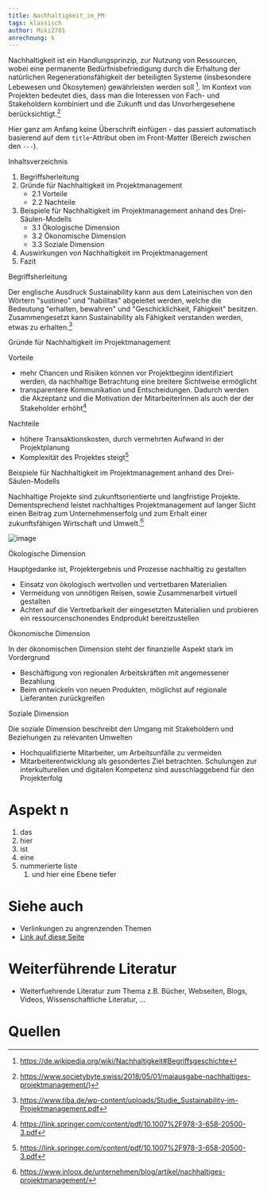 ```yaml
---
title: Nachhaltigkeit_im_PM
tags: klassisch
author: Miki2701
anrechnung: k
---
```


Nachhaltigkeit ist ein Handlungsprinzip, zur Nutzung von Ressourcen, wobei eine permanente Bedürfnisbefriedigung durch die
Erhaltung der natürlichen Regenerationsfähigkeit der beteiligten Systeme (insbesondere Lebewesen und Ökosytemen) gewährleisten
werden soll [^1]. Im Kontext von Projekten bedeutet dies, dass man die Interessen von Fach- und Stakeholdern kombiniert und die Zukunft und das 
Unvorhergesehene berücksichtigt.[^2]

Hier ganz am Anfang keine Überschrift einfügen - das passiert automatisch basierend auf dem `title`-Attribut
oben im Front-Matter (Bereich zwischen den `---`).

Inhaltsverzeichnis

1. Begriffsherleitung
2. Gründe für Nachhaltigkeit im Projektmanagement
    - 2.1 Vorteile
    - 2.2 Nachteile
3. Beispiele für Nachhaltigkeit im Projektmanagement anhand des Drei-Säulen-Modells
    - 3.1 Ökologische Dimension
    - 3.2 Ökonomische Dimension
    - 3.3 Soziale Dimension
4. Auswirkungen von Nachhaltigkeit im Projektmanagement
5. Fazit


Begriffsherleitung

Der englische Ausdruck Sustainability kann aus dem Lateinischen von den Wörtern "sustineo" und "habilitas" abgeleitet werden, welche
die Bedeutung "erhalten, bewahren" und "Geschicklichkeit, Fähigkeit" besitzen. Zusammengesetzt kann Sustainability als Fähigkeit verstanden
werden, etwas zu erhalten.[^3]
 


Gründe für Nachhaltigkeit im Projektmanagement

Vorteile

- mehr Chancen und Risiken können vor Projektbeginn identifiziert werden, da nachhaltige Betrachtung eine breitere Sichtweise ermöglicht
- transparentere Kommunikation und Entscheidungen. Dadurch werden die Akzeptanz und die Motivation der MitarbeiterInnen als auch der 
der Stakeholder erhöht[^4]


Nachteile

- höhere Transaktionskosten, durch vermehrten Aufwand in der Projektplanung
- Komplexität des Projektes steigt[^4]


Beispiele für Nachhaltigkeit im Projektmanagement anhand des Drei-Säulen-Modells

Nachhaltige Projekte sind zukunftsorientierte und langfristige Projekte. Dementsprechend leistet nachhaltiges Projektmanagement auf langer Sicht
einen Beitrag zum Unternehmenserfolg und zum Erhalt einer zukunftsfähigen Wirtschaft und Umwelt.[^5]

![image](/kb/Nachhaltigkeit_im_PM/Drei-Säulen-Modell.png)
 
Ökologische Dimension

Hauptgedanke ist, Projektergebnis und Prozesse nachhaltig zu gestalten

- Einsatz von ökologisch wertvollen und vertretbaren Materialien
- Vermeidung von unnötigen Reisen, sowie Zusammenarbeit virtuell gestalten
- Achten auf die Vertretbarkeit der eingesetzten Materialien und probieren ein ressourcenschonendes Endprodukt bereitzustellen

Ökonomische Dimension

In der ökonomischen Dimension steht der finanzielle Aspekt stark im Vordergrund

- Beschäftigung von regionalen Arbeitskräften mit angemessener Bezahlung
- Beim entwickeln von neuen Produkten, möglichst auf regionale Lieferanten zurückgreifen


Soziale Dimension

Die soziale Dimension beschreibt den Umgang mit Stakeholdern und Beziehungen zu relevanten Umwelten

- Hochqualifizierte Mitarbeiter, um Arbeitsunfälle zu vermeiden
- Mitarbeiterentwicklung als gesondertes Ziel betrachten. Schulungen zur interkulturellen und digitalen Kompetenz sind 
ausschlaggebend für den Projekterfolg




# Aspekt n

1. das
2. hier 
4. ist 
4. eine
7. nummerierte liste
   1. und hier eine Ebene tiefer


# Siehe auch

* Verlinkungen zu angrenzenden Themen
* [Link auf diese Seite](Nachhaltigkeit_im_PM.md)

# Weiterführende Literatur

* Weiterfuehrende Literatur zum Thema z.B. Bücher, Webseiten, Blogs, Videos, Wissenschaftliche Literatur, ...

# Quellen

[^1]: https://de.wikipedia.org/wiki/Nachhaltigkeit#Begriffsgeschichte
[^2]: https://www.societybyte.swiss/2018/05/01/maiausgabe-nachhaltiges-projektmanagement/)
[^3]: https://www.tiba.de/wp-content/uploads/Studie_Sustainability-im-Projektmanagement.pdf
[^4]: https://link.springer.com/content/pdf/10.1007%2F978-3-658-20500-3.pdf
[^5]: https://www.inloox.de/unternehmen/blog/artikel/nachhaltiges-projektmanagement/

